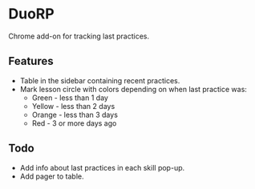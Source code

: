 # DuoRP

Chrome add-on for tracking last practices.

## Features

* Table in the sidebar containing recent practices.
* Mark lesson circle with colors depending on when last practice was:
  - Green - less than 1 day
  - Yellow - less than 2 days
  - Orange - less than 3 days
  - Red - 3 or more days ago

## Todo

* Add info about last practices in each skill pop-up.
* Add pager to table.
